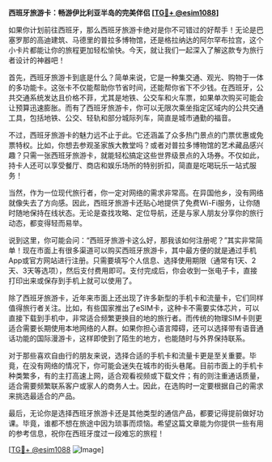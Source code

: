 **西班牙旅游卡：畅游伊比利亚半岛的完美伴侣 [[TG💪+ @esim1088](https://t.me/s/esim1088)]**

如果你计划前往西班牙，那么西班牙旅游卡绝对是你不可错过的好帮手！无论是巴塞罗那的高迪建筑、马德里的普拉多博物馆，还是格拉纳达的阿尔罕布拉宫，这个小卡片都能让你的旅程更加轻松愉快。今天，就让我们一起深入了解这款专为旅行者设计的神器吧！

首先，西班牙旅游卡到底是什么？简单来说，它是一种集交通、观光、购物于一体的多功能卡。这张卡不仅能帮助你节省时间，还能帮你省下不少钱。在西班牙，公共交通系统发达且价格不菲，尤其是地铁、公交车和火车票，如果单次购买可能会让预算迅速膨胀。而有了西班牙旅游卡，你可以无限次乘坐指定区域内的公共交通工具，包括地铁、公交、轻轨和部分城际列车，简直是城市通勤的福音。

不过，西班牙旅游卡的魅力远不止于此。它还涵盖了众多热门景点的门票优惠或免票特权。比如，你想去参观圣家族大教堂吗？或者对普拉多博物馆的艺术藏品感兴趣？只需一张西班牙旅游卡，就能轻松搞定这些世界级景点的入场券。不仅如此，持卡人还可以享受餐厅、商店和娱乐场所的特别折扣，简直是吃喝玩乐一站式服务！

当然，作为一位现代旅行者，你一定对网络的需求非常高。在异国他乡，没有网络就像失去了方向感。因此，西班牙旅游卡还贴心地提供了免费Wi-Fi服务，让你随时随地保持在线状态。无论是查找攻略、定位导航，还是与家人朋友分享你的旅行动态，都变得轻而易举。

说到这里，你可能会问：“西班牙旅游卡这么好，那我该如何注册呢？”其实非常简单！现在市面上有很多渠道可以购买西班牙旅游卡，其中最方便的就是通过手机App或官方网站进行注册。只需要填写个人信息、选择使用期限（通常有1天、2天、3天等选项），然后支付费用即可。支付完成后，你会收到一张电子卡，直接打印出来或保存到手机上就可以使用了。

除了西班牙旅游卡，近年来市面上还出现了许多新型的手机卡和流量卡，它们同样值得旅行者关注。比如，有些国家推出了eSIM卡，这种卡不需要实体芯片，可以直接下载到手机中，非常适合频繁更换目的地的旅行者。而传统的物理SIM卡则更适合需要长期使用本地网络的人群。如果你担心语言障碍，还可以选择带有语音通话功能的国际漫游卡，这样即使到了陌生的地方，也能随时与外界保持联系。

对于那些喜欢自由行的朋友来说，选择合适的手机卡和流量卡更是至关重要。毕竟，在没有网络的情况下，你可能会迷失在城市的街头巷尾。目前市面上的手机卡种类繁多，有的主打高速上网，适合观看视频或下载文件；有的则注重通话质量，适合需要频繁联系客户或家人的商务人士。因此，在选购时一定要根据自己的需求来挑选最适合的产品。

最后，无论你是选择西班牙旅游卡还是其他类型的通信产品，都要记得提前做好功课。毕竟，谁都不想在旅途中因为琐事而烦恼。希望这篇文章能为你提供一些有用的参考信息，祝你在西班牙度过一段难忘的旅程！

[[TG💪+ @esim1088](https://t.me/s/esim1088) ![Image](https://i.postimg.cc/4NQfJmqS/Snipaste-2025-05-13-00-14-12.png)]